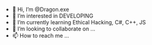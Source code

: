 - 👋 Hi, I’m @Dragon.exe
- 👀 I’m interested in DEVELOPING 
- 🌱 I’m currently learning Ethical Hacking, C#, C++, JS
- 💞️ I’m looking to collaborate on ...
- 📫 How to reach me ...

<!---
DragonOnHub/DragonOnHub is a ✨ special ✨ repository because its `README.md` (this file) appears on your GitHub profile.
You can click the Preview link to take a look at your changes.
--->

